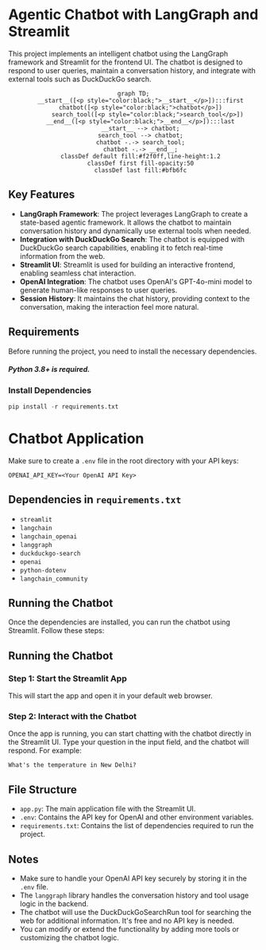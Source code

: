 # Agentic Chatbot with LangGraph and Streamlit

This project implements an intelligent chatbot using the LangGraph framework and Streamlit for the frontend UI. The chatbot is designed to respond to user queries, maintain a conversation history, and integrate with external tools such as DuckDuckGo search.

<div align="center">

```mermaid
graph TD;
    __start__([<p style="color:black;">__start__</p>]):::first
    chatbot([<p style="color:black;">chatbot</p>])
        search_tool([<p style="color:black;">search_tool</p>])
    __end__([<p style="color:black;">__end__</p>]):::last
    __start__ --> chatbot;
    search_tool --> chatbot;
    chatbot -.-> search_tool;
    chatbot -.-> __end__;
    classDef default fill:#f2f0ff,line-height:1.2
    classDef first fill-opacity:50
    classDef last fill:#bfb6fc
```

</div>

## Key Features

- **LangGraph Framework**: The project leverages LangGraph to create a state-based agentic framework. It allows the chatbot to maintain conversation history and dynamically use external tools when needed.
- **Integration with DuckDuckGo Search**: The chatbot is equipped with DuckDuckGo search capabilities, enabling it to fetch real-time information from the web.
- **Streamlit UI**: Streamlit is used for building an interactive frontend, enabling seamless chat interaction.
- **OpenAI Integration**: The chatbot uses OpenAI's GPT-4o-mini model to generate human-like responses to user queries.
- **Session History**: It maintains the chat history, providing context to the conversation, making the interaction feel more natural.

## Requirements

Before running the project, you need to install the necessary dependencies.

##### Python 3.8+ is required.

### Install Dependencies

```python
pip install -r requirements.txt
```

# Chatbot Application

Make sure to create a `.env` file in the root directory with your API keys:

```
OPENAI_API_KEY=<Your OpenAI API Key>
```

## Dependencies in `requirements.txt`
- `streamlit`
- `langchain`
- `langchain_openai`
- `langgraph`
- `duckduckgo-search`
- `openai`
- `python-dotenv`
- `langchain_community`

## Running the Chatbot

Once the dependencies are installed, you can run the chatbot using Streamlit. Follow these steps:

## Running the Chatbot

### Step 1: Start the Streamlit App
This will start the app and open it in your default web browser.

### Step 2: Interact with the Chatbot
Once the app is running, you can start chatting with the chatbot directly in the Streamlit UI. Type your question in the input field, and the chatbot will respond.
For example:
```
What's the temperature in New Delhi?
```

## File Structure

- `app.py`: The main application file with the Streamlit UI.
- `.env`: Contains the API key for OpenAI and other environment variables.
- `requirements.txt`: Contains the list of dependencies required to run the project.

## Notes
- Make sure to handle your OpenAI API key securely by storing it in the `.env` file.
- The `langgraph` library handles the conversation history and tool usage logic in the backend.
- The chatbot will use the DuckDuckGoSearchRun tool for searching the web for additional information. It's free and no API key is needed.
- You can modify or extend the functionality by adding more tools or customizing the chatbot logic.


